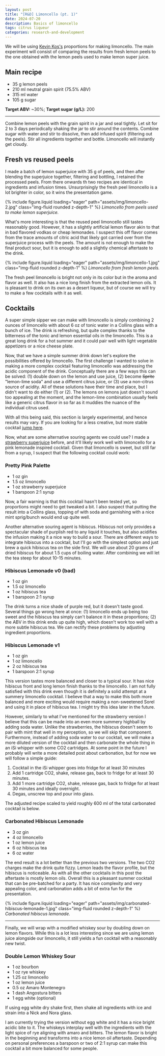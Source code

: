 ```yaml
---
layout: post
title: "[R&D] Limoncello (pt. 1)"
date: 2024-07-20
description: Basics of limoncello
tags: citrus liqueur 
categories: research-and-development 
---
```


We will be using <a href="https://www.kevinkos.com/post/lemoncello-easier-n-cheaper">Kevin Kos's</a> proportions for making limoncello. The main experiment will consist of comparing the results from fresh lemon peels to the one obtained with the lemon peels used to make lemon super juice.

## Main recipe

* 35 g lemon peels
* 210 ml neutral grain spirit (75.5% ABV)
* 315 ml water
* 105 g sugar

**Target ABV:** ~30%; **Target sugar (g/L):** 200

---

Combine lemon peels with the grain spirit in a jar and seal tightly. Let sit for 2 to 3 days periodically shaking the jar to stir around the contents. Combine sugar with water and stir to dissolve, then add infused spirit (filtering out the peels). Stir all ingredients together and bottle. Limoncello will instantly get cloudy. 

## Fresh vs reused peels

I made a batch of lemon superjuice with 35 g of peels, and then after blending the superjuice together, filtering and bottling, I retained the processed peels. From there onwards th two recipes are identical in ingredients and infusion times. Unsurprisingly the fresh peel limoncello is a lot brighter in color, so it wins the presentation game. 

{% include figure.liquid loading="eager" path="assets/img/limoncello-2.jpg" class="img-fluid rounded z-depth-1" %}
*Limoncello from peels used to make lemon superjuice.*

What's more interesting is that the reused peel limoncello still tastes reasonably good. However, it has a slightly artificial lemon flavor akin to that in bad flavored vodkas or cheap lemonades. I suspect this off flavor comes from the trace amounts of citric acid that likely got carried over from the superjuice process with the peels. The amount is not enough to make the final product sour, but it is enough to add a slightly chemical aftertaste to the drink. 

{% include figure.liquid loading="eager" path="assets/img/limoncello-1.jpg" class="img-fluid rounded z-depth-1" %}
*Limoncello from fresh lemon peels.*

The fresh peel limoncello is bright not only in its color but in the aroma and flavor as well. It also has a nice long finish from the extracted lemon oils. It is pleasant to drink on its own as a desert liqueur, but of course we will try to make a few cocktails with it as well.

## Cocktails

A super simple sipper we can make with limoncello is simply combining 2 ounces of limoncello with about 6 oz of tonic water in a Collins glass with a bunch of ice. The drink is refreshing, but quite complex thanks to the bitterness of the tonic and lemon essential oils in the limoncello. This is a great long drink for a hot summer and it could pair well with light vegetable appetizers or a nice cheese plate. 

Now, that we have a simple summer drink down let's explore the possibilities offered by limoncello. The first challenge I wanted to solve in making a more complex cocktail featuring limoncello was addressing the acidic component of the drink. Conceptually there are a few ways this can be solved: (1) double down on the lemon and use juice, (2) become ~~Sprite~~ "lemon-lime soda" and use a different citrus juice, or (3) use a non-citrus source of acidity. All of these solutions have their time and place, but I didn't want to do either (1) or (2). The lemons on lemons just doesn't sound too appealing at the moment, and the lemon-lime combination usually feels like a generic citrus flavor in so far as it muddies the nuance of the individual citrus used. 

With all this being said, this section is largely experimental, and hence results may vary. If you are looking for a less creative, but more stable cocktail [jump here](#double-lemon-whiskey-sour).

Now, what are some alternative souring agents we could use? I made a <a href="/cocktails/syrups-recipes/strawberry-superjuice/">strawberry superjuice</a> before, and it'll likely work well with limoncello for a pink lemonade inspired cocktail. Given that limoncello is sweet, but still far from a syrup, I suspect that the following cocktail could work:

### Pretty Pink Palette

* 1 oz gin
* 1.5 oz limoncello
* 1 oz strawberry superjuice
* 1 barspoon 2:1 syrup

Now, a fair warning is that this cocktail hasn't been tested yet, so proportions might need to get tweaked a bit. I also suspect that putting the result into a Collins glass, topping of with soda and garnishing with a nice mint sprig/bunch would end up quite well. 

Another alternative souring agent is hibiscus. Hibiscus not only provides a spectacular shade of purplish red to any liquid it touches, but also acidifies the infusion making it a nice way to build a sour. There are different ways to integrate hibiscus into a cocktail, but I'll go with the simplest option and just brew a quick hibiscus tea on the side first. We will use about 20 grams of dried hibiscus for about 1.5 cups of boiling water. After combining we will let the tea steep for about 10-15 minutes. 

### Hibiscus Lemonade v0 (bad)

* 1 oz gin
* 1.5 oz limoncello
* 1 oz hibiscus tea
* 1 barspoon 2:1 syrup 

The drink turns a nice shade of purple red, but it doesn't taste good. Several things go wrong here at once: (1) limoncello ends up being too sweet and the hibiscus tea simply can't balance it in these proportions; (2) the ABV in this drink ends up quite high, which doesn't work too well with a more subtle hibiscus tea. We can rectify these problems by adjusting ingredient proportions.

### Hibiscus Lemonade v1

* 1 oz gin
* 1 oz limoncello
* 2 oz hibiscus tea
* 1 barspoon 2:1 syrup 

This version tastes more balanced and closer to a typical sour. It has nice hibiscus front and long lemon finish thanks to the limoncello. I am not fully satisfied with this drink even though it is definitely a solid attempt at a summery limoncello cocktail. I believe that a way to make this both more balanced and more exciting would require making a non-sweetened Sorel and using it in place of hibiscus tea. I might try this idea later in the future.

However, similarly to what I've mentioned for the strawberry version I believe that this can be made into an even more summery highball by adding soda water. Unlike  the strawberries, the hibiscus doesn't seem to pair with mint that well in my perception, so we will skip that component. Furthermore, instead of adding soda water to our cocktail, we will make a more diluted version of the cocktail and then carbonate the whole thing in an iSi whipper with some CO2 cartridges. At some point in the future I probably will write a more detailed post about carbonation, but for now we will follow a simple guide:

1. Cocktail in the iSi whipper goes into fridge for at least 30 minutes
2. Add 1 cartridge CO2, shake, release gas, back to fridge for at least 30 minutes.
3. Add 1 more cartridge CO2, shake, release gas, back to fridge for at least 30 minutes and ideally overnight.
4. Degas, unscrew top and pour into glass.

The adjusted recipe scaled to yield roughly 600 ml of the total carbonated cocktail is below.

### Carbonated Hibiscus Lemonade

* 3 oz gin
* 4 oz limoncello
* 1 oz lemon juice
* 6 oz hibiscus tea
* 6 oz water 

The end result is a lot better than the previous two versions. The two CO2 charges make the drink quite fizzy. Lemon leads the flavor profile, but the hibiscus is noticeable. As with all the other cocktails in this post the aftertaste is mostly lemon oils. Overall this is a pleasant summer cocktail that can be pre-batched for a party. It has nice complexity and very appealing color, and carbonation adds a bit of extra fun for the presentation. 

{% include figure.liquid loading="eager" path="assets/img/carbonated-hibiscus-lemonade-1.jpg" class="img-fluid rounded z-depth-1" %}
*Carbonated hibiscus lemonade.*

---

Finally, we will wrap with a modified whiskey sour by doubling down on lemon flavors. While this is a lot less interesting since we are using lemon juice alongside our limoncello, it still yields a fun cocktail with a reasonably new twist.

### Double Lemon Whiskey Sour

* 1 oz bourbon
* 1 oz rye whiskey
* 1.25 oz limoncello
* 1 oz lemon juice
* 0.5 oz Amaro Montenegro
* 1 dash Angostura bitters
* 1 egg white (optional)

If using egg white dry shake first, then shake all ingredients with ice and strain into a Nick and Nora glass.

I am currently trying the version without egg white and it has a nice bright acidic bite to it. The whiskeys interplay well with the ingredients with the light spice of rye aligning with amaro and bitters. The lemon flavor is bright in the beginning and transforms into a nice lemon oil aftertaste. Depending on personal preferences a barspoon or two of 2:1 syrup can make this cocktail a bit more balanced for some people.

